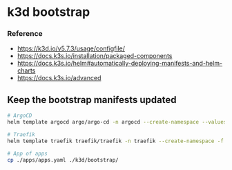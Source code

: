 # k3d bootstrap

### Reference

- <https://k3d.io/v5.7.3/usage/configfile/>
- <https://docs.k3s.io/installation/packaged-components>
- <https://docs.k3s.io/helm#automatically-deploying-manifests-and-helm-charts>
- <https://docs.k3s.io/advanced>

## Keep the bootstrap manifests updated

```sh
# ArgoCD
helm template argocd argo/argo-cd -n argocd --create-namespace --values argocd/values.yaml > k3d/bootstrap/argocd-manifests.yaml

# Traefik
helm template traefik traefik/traefik -n traefik --create-namespace -f ./traefik/values.yaml > k3d/bootstrap/traefik-manifests.yaml

# App of apps
cp ./apps/apps.yaml ./k3d/bootstrap/
```

